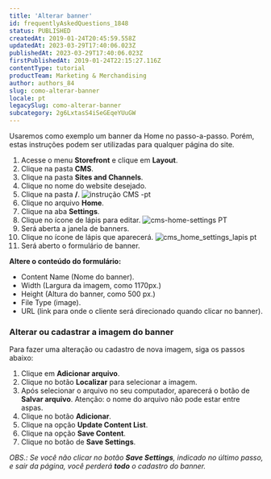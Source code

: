 ```yaml
---
title: 'Alterar banner'
id: frequentlyAskedQuestions_1848
status: PUBLISHED
createdAt: 2019-01-24T20:45:59.558Z
updatedAt: 2023-03-29T17:40:06.023Z
publishedAt: 2023-03-29T17:40:06.023Z
firstPublishedAt: 2019-01-24T22:15:27.116Z
contentType: tutorial
productTeam: Marketing & Merchandising
author: authors_84
slug: como-alterar-banner
locale: pt
legacySlug: como-alterar-banner
subcategory: 2g6LxtasS4iSeGEqeYUuGW
---
```


Usaremos como exemplo um banner da Home no passo-a-passo. Porém, estas instruções podem ser utilizadas para qualquer página do site.

1. Acesse o menu **Storefront** e clique em **Layout**.
2. Clique na pasta **CMS**.
3. Clique na pasta **Sites and Channels**.
4. Clique no nome do website desejado.
5. Clique na pasta **/**.
![instrução CMS -pt](//images.ctfassets.net/alneenqid6w5/1lAXv0QTpq4YOSg2cu86Yi/5e6c2e3cfe424806118b20a9ef5e7b7b/CMS_instru____o.png)
6. Clique no arquivo **Home**.
7. Clique na aba **Settings**.
8. Clique no ícone de lápis para editar.
![cms-home-settings PT](//images.ctfassets.net/alneenqid6w5/5yEek4apQ4KCoKeSAoCEAY/9d4008ac0a2852da8eaa7fe801d093b1/banner_home_settings_-_pt.png)
9. Será aberta a janela de banners.
10. Clique no ícone de lápis que aparecerá.
![cms_home_settings_lapis pt](//images.ctfassets.net/alneenqid6w5/2ab0An97IMUK82aACeS2e4/8ded803db11dfb6e478d4de78749f903/cms_settings_lapis_pt.png)
11. Será aberto o formulário de banner.

**Altere o conteúdo do formulário:**
- Content Name (Nome do banner).
- Width (Largura da imagem, como 1170px.)
- Height (Altura do banner, como 500 px.)
- File Type (image).
- URL (link para onde o cliente será direcionado quando clicar no banner).

### Alterar ou cadastrar a imagem do banner

Para fazer uma alteração ou cadastro de nova imagem, siga os passos abaixo:

1. Clique em **Adicionar arquivo**.
2. Clique no botão **Localizar** para selecionar a imagem.
3. Após selecionar o arquivo no seu computador, aparecerá o botão de **Salvar arquivo**. 
Atenção: o nome do arquivo não pode estar entre aspas.
4. Clique no botão **Adicionar**.
5. Clique na opção **Update Content List**.
6. Clique na opção **Save Content**.
7. Clique no botão de **Save Settings**.

_OBS.: Se você não clicar no botão **Save Settings**, indicado no último passo, e sair da página, você perderá **todo** o cadastro do banner._
